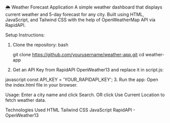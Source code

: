 🌦️ Weather Forecast Application
A simple weather dashboard that displays current weather and 5-day forecast for any city. Built using HTML, JavaScript, and Tailwind CSS with the help of OpenWeatherMap API via RapidAPI.

Setup Instructions: 
   1. Clone the repository:
   bash

      git clone https://github.com/yourusername/weather-app.git
      cd weather-app

   2. Get an API Key from RapidAPI OpenWeather13 and replace it in script.js:

   javascript
      const API_KEY = 'YOUR_RAPIDAPI_KEY';
   3. Run the app:
      Open the index.html file in your browser.

Usage:
   Enter a city name and click Search.
   OR click Use Current Location to fetch weather data.

Technologies Used
   HTML
   Tailwind CSS
   JavaScript
   RapidAPI - OpenWeather13